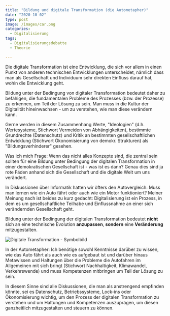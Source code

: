 ```yaml
---
title: "Bildung und digitale Transformation (die Autometapher)"
date: "2020-10-02"
type: post
image: /images/car.png
categories:
  - Digitalisierung
tags:
  - Digitalisierungsdebatte
  - Theorie

---
```


Die digitale Transformation  ist eine Entwicklung, die sich vor allem in einen Punkt von anderen technischen Entwicklungen unterscheidet, nämlich dass man als Gesellschaft und Individuum sehr direkten Einfluss darauf hat, wohin die Entwicklung geht.

Bildung  unter der Bedingung von digitaler Transformation bedeutet daher zu befähigen, die fundamentalen Probleme des Prozesses (bzw. der Prozesse) zu erkennen, um Teil der Lösung zu sein. Man muss in die Kultur der Digitalität hineinwachsen - um zu verstehen, wie man diese verändern kann.

Gerne werden in diesem Zusammenhang Werte, "Ideologien" (d.h. Wertesysteme, Stichwort Vermeiden von Abhängigkeiten), bestimmte Grundrechte (Datenschutz) und Kritik an bestimmten gesellschaftlichen Entwicklung (Stichwort Ökonomisierung von demokr. Strukturen) als "Bildungsverhinderer" gesehen.

Was ich mich Frage: Wenn das nicht alles Konzepte sind, die zentral sein sollten für eine Bildung unter Bedingung der digitalen Transformation in einer demokratischen Gesellschaft ist - was ist es dann? Genau dies sind ja rote Fäden anhand sich die Gesellschaft und die digitale Welt um uns verändert.

In Diskussionen über Informatik hatten wir öfters den Autovergleich: Muss man lernen wie ein Auto fährt oder auch wie ein Motor funktioniert?
Meiner Meinung nach ist beides zu kurz gedacht: Digitalisierung ist ein Prozess, in dem es um gesellschaftliche Teilhabe und Einflussnahme an einer sich verändernden Gesellschaft geht. 

Bildung unter der Bedingung der digitalen Transformation bedeutet **nicht** sich an eine technische Evolution **anzupassen**, **sondern** eine **Veränderung** mitzugestalten.

![Digitale Transformation - Symbolbild](digitale_transformation.png)

In der Autometapher: Ich benötige sowohl Kenntnisse darüber zu wissen, wie das Auto fährt als auch wie es aufgebaut ist und darüber hinaus Metawissen und Haltungen über die Probleme die Autofahren im Allgemeinen mit sich bringt (Stichwort Nachhaltigkeit, Klimawandel, Verkehrswende) und muss Kompetenzen mitbringen um Teil der Lösung zu sein.

In diesem Sinne sind alle Diskussionen, die man als anstrengend empfinden könnte, sei es Datenschutz, Betriebssysteme, Lock-ins oder Ökonomisierung wichtig, um den Prozess der digitalen Transformation zu verstehen und um Haltungen und Kompetenzen auszuprägen, um diesen ganzheitlich mitzugestalten und steuern zu können.

